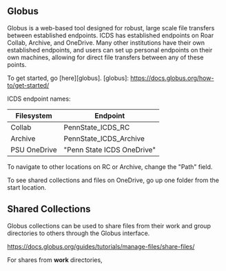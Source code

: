 ## Globus

Globus is a web-based tool designed for robust, large scale file transfers between established
endpoints. ICDS has established endpoints on Roar Collab, Archive, and OneDrive. Many other 
institutions have their own established endpoints, and users can set up personal endpoints on 
their own machines, allowing for direct file transfers between any of these points.

To get started, go [here][globus].
[globus]: https://docs.globus.org/how-to/get-started/

ICDS endpoint names:

| Filesystem | Endpoint |
| ---- | ---- |
| Collab | PennState_ICDS_RC |
| Archive | PennState_ICDS_Archive |
| PSU OneDrive | "Penn State ICDS OneDrive" |

To navigate to other locations on RC or Archive, change the "Path" field.

To see shared collections and files on OneDrive, go up one folder from the start location.


## Shared Collections

Globus collections can be used to share files from their work and group directories to others 
through the Globus interface.

https://docs.globus.org/guides/tutorials/manage-files/share-files/

For shares from **work** directories, 

